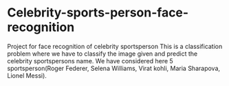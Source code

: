 # Celebrity-sports-person-face-recognition
Project for face recognition of celebrity sportsperson
This is a classification problem where we have to classify the image given and predict the celebrity sportspersons name.
We have considered here 5 sportsperson(Roger Federer, Selena Williams, Virat kohli, Maria Sharapova, Lionel Messi).
